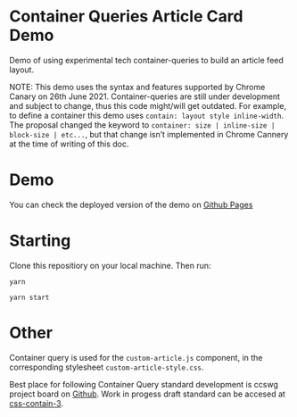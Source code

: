 # Container Queries Article Card Demo
Demo of using experimental tech container-queries to build an article feed layout.

NOTE: This demo uses the syntax and features supported by Chrome Canary on 26th June 2021.
Container-queries are still under development and subject to change, thus this code might/will get outdated.
For example, to define a container this demo uses `contain: layout style inline-width`. The proposal changed the keyword to `container: size | inline-size | block-size | etc...`, but that change isn’t implemented in Chrome Cannery at the time of writing of this doc. 

# Demo
You can check the deployed version of the demo on [Github Pages](https://st1906.github.io/container-queries-article-card-demo/)

# Starting

Clone this repositiory on your local machine. Then run:

```
yarn
```
```
yarn start
```
# Other

Container query is used for the `custom-article.js` component, in the corresponding stylesheet `custom-article-style.css`.

Best place for following Container Query standard development is ccswg project board on [Github](https://github.com/w3c/csswg-drafts/projects/18).
Work in progess draft standard can be accesed at [css-contain-3](https://drafts.csswg.org/css-contain-3/).
